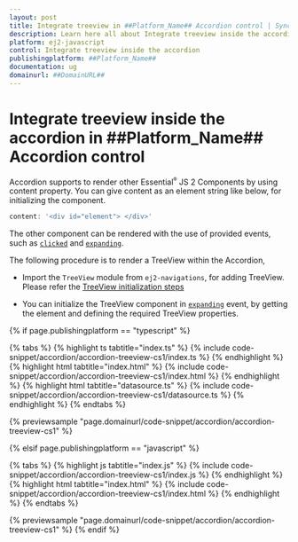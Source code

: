 ```yaml
---
layout: post
title: Integrate treeview in ##Platform_Name## Accordion control | Syncfusion
description: Learn here all about Integrate treeview inside the accordion in Syncfusion ##Platform_Name## Accordion control of Syncfusion Essential JS 2 and more.
platform: ej2-javascript
control: Integrate treeview inside the accordion 
publishingplatform: ##Platform_Name##
documentation: ug
domainurl: ##DomainURL##
---
```


# Integrate treeview inside the accordion in ##Platform_Name## Accordion control

Accordion supports to render other Essential<sup style="font-size:70%">&reg;</sup> JS 2 Components by using content property. You can give content as an element string like below, for initializing the component.

```js
content: '<div id="element"> </div>'
```

The other component can be rendered with the use of provided events, such as [`clicked`](../../api/accordion#clicked) and [`expanding`](../../api/accordion#expanding).

The following procedure is to render a TreeView within the Accordion,

* Import the `TreeView` module from `ej2-navigations`, for adding TreeView. Please refer the [TreeView initialization steps](../../treeview/getting-started/)

* You can initialize the TreeView component in [`expanding`](../../api/accordion#expanding) event, by getting the element and defining the required TreeView properties.

{% if page.publishingplatform == "typescript" %}

 {% tabs %}
{% highlight ts tabtitle="index.ts" %}
{% include code-snippet/accordion/accordion-treeview-cs1/index.ts %}
{% endhighlight %}
{% highlight html tabtitle="index.html" %}
{% include code-snippet/accordion/accordion-treeview-cs1/index.html %}
{% endhighlight %}
{% highlight html tabtitle="datasource.ts" %}
{% include code-snippet/accordion/accordion-treeview-cs1/datasource.ts %}
{% endhighlight %}
{% endtabs %}
        
{% previewsample "page.domainurl/code-snippet/accordion/accordion-treeview-cs1" %}

{% elsif page.publishingplatform == "javascript" %}

{% tabs %}
{% highlight js tabtitle="index.js" %}
{% include code-snippet/accordion/accordion-treeview-cs1/index.js %}
{% endhighlight %}
{% highlight html tabtitle="index.html" %}
{% include code-snippet/accordion/accordion-treeview-cs1/index.html %}
{% endhighlight %}
{% endtabs %}

{% previewsample "page.domainurl/code-snippet/accordion/accordion-treeview-cs1" %}
{% endif %}
